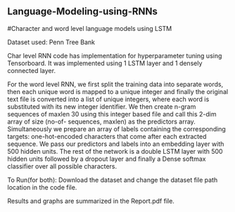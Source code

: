 ## Language-Modeling-using-RNNs
#Character and word level language models using LSTM


Dataset used: Penn Tree Bank



Char level RNN code has implementation for hyperparameter tuning using Tensorboard.
It was implemented using 1 LSTM layer and 1 densely connected layer.

For the word level RNN, we first split the training data into separate words, 
then each unique word is mapped to a unique integer and finally the original text file is converted into a list of 
unique integers, where each word is substituted with its new integer identifier. 
We then create n-gram sequences of maxlen 30 using this integer based file and call this 2-dim array of size 
(no-of- sequences, maxlen) as the predictors array. Simultaneously we prepare an array of labels containing 
the corresponding targets: one-hot-encoded characters that come after each extracted sequence.
We pass our predictors and labels into an embedding layer with 500 hidden units. 
The rest of the network is a double LSTM layer with 500 hidden units followed by a dropout layer and finally a 
Dense softmax classifier over all possible characters.


To Run(for both): 
Download the dataset and change the dataset file path location in the code file.


Results and graphs are summarized in the Report.pdf file.

